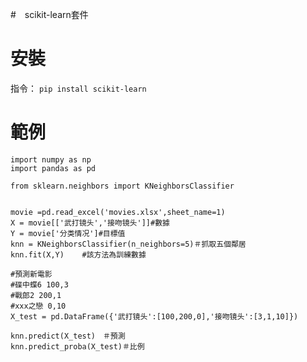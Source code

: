 #　scikit-learn套件

# 安裝

指令：
`pip install scikit-learn`

# 範例
    import numpy as np
    import pandas as pd

    from sklearn.neighbors import KNeighborsClassifier


    movie =pd.read_excel('movies.xlsx',sheet_name=1)
    X = movie[['武打镜头','接吻镜头']]#數據
    Y = movie['分类情况']#目標值
    knn = KNeighborsClassifier(n_neighbors=5)＃抓取五個鄰居
    knn.fit(X,Y)    #該方法為訓練數據
    
    #預測新電影
    #碟中蝶6 100,3
    #戰郎2 200,1
    #xxx之戀 0,10
    X_test = pd.DataFrame({'武打镜头':[100,200,0],'接吻镜头':[3,1,10]})

    knn.predict(X_test)　＃預測
    knn.predict_proba(X_test)＃比例
    

